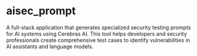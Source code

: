 # aisec_prompt
A full-stack application that generates specialized security testing prompts for AI systems using Cerebras AI. This tool helps developers and security professionals create comprehensive test cases to identify vulnerabilities in AI assistants and language models.
